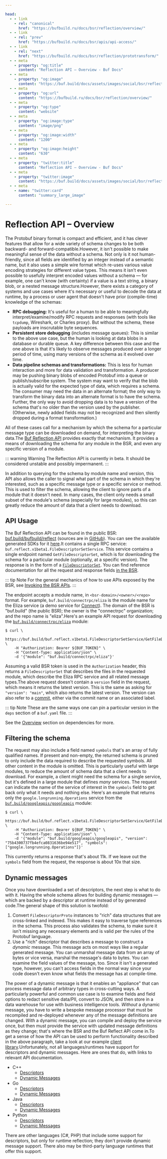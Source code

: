 ```yaml
---

head:
  - - link
    - rel: "canonical"
      href: "https://bufbuild.ru/docs/bsr/reflection/overview/"
  - - link
    - rel: "prev"
      href: "https://bufbuild.ru/docs/bsr/apis/api-access/"
  - - link
    - rel: "next"
      href: "https://bufbuild.ru/docs/bsr/reflection/prototransform/"
  - - meta
    - property: "og:title"
      content: "Reflection API – Overview - Buf Docs"
  - - meta
    - property: "og:image"
      content: "https://buf.build/docs/assets/images/social/bsr/reflection/overview.png"
  - - meta
    - property: "og:url"
      content: "https://bufbuild.ru/docs/bsr/reflection/overview/"
  - - meta
    - property: "og:type"
      content: "website"
  - - meta
    - property: "og:image:type"
      content: "image/png"
  - - meta
    - property: "og:image:width"
      content: "1200"
  - - meta
    - property: "og:image:height"
      content: "630"
  - - meta
    - property: "twitter:title"
      content: "Reflection API – Overview - Buf Docs"
  - - meta
    - property: "twitter:image"
      content: "https://buf.build/docs/assets/images/social/bsr/reflection/overview.png"
  - - meta
    - name: "twitter:card"
      content: "summary_large_image"

---
```


# Reflection API – Overview

The Protobuf binary format is compact and efficient, and it has clever features that allow for a wide variety of schema changes to be both backward- and forward-compatible.However, it isn't possible to make meaningful sense of the data without a schema. Not only is it not human-friendly, since all fields are identified by an integer instead of a semantic name, but it also uses a simple wire format which re-uses various value encoding strategies for different value types. This means it isn't even possible to usefully interpret encoded values without a schema — for example, one can't know (with certainty) if a value is a text string, a binary blob, or a nested message structure.However, there exists a category of systems and use cases where it's necessary or useful to decode the data at runtime, by a process or user agent that doesn't have prior (compile-time) knowledge of the schemas:

- **RPC debugging:** It's useful for a human to be able to meaningfully interpret/examine/modify RPC requests and responses (with tools like `tcpdump`, Wireshark, or Charles proxy). But without the schema, these payloads are inscrutable byte sequences.
- **Persistent store debugging** (includes message queues): This is similar to the above use case, but the human is looking at data blobs in a database or durable queue. A key difference between this case and the one above is that it's likely to observe messages produced over a longer period of time, using many versions of the schema as it evolved over time.
- **Data pipeline schemas and transformations:** This is less for human interaction and more for data validation and transformation. A producer may be pushing binary blobs of encoded Protobuf into a queue or publish/subscribe system. The system may want to verify that the blob is actually valid for the expected type of data, which requires a schema. The consumer may need the data in an alternate format; the only way to transform the binary data into an alternate format is to have the schema. Further, the only way to avoid dropping data is to have a version of the schema that's no older than the version used by the publisher. (Otherwise, newly added fields may not be recognized and then silently dropped during a format transformation.)

All of these cases call for a mechanism by which the schema for a particular message type can be downloaded on demand, for interpreting the binary data.The [Buf Reflection API](https://buf.build/bufbuild/reflect) provides exactly that mechanism. It provides a means of downloading the schema for any module in the BSR, and even any specific version of a module.

::: warning Warning
The Reflection API is currently in beta. It should be considered unstable and possibly impermanent.
:::

In addition to querying for the schema by module name and version, this API also allows the caller to signal what part of the schema in which they're interested, such as a specific message type or a specific service or method. This is used to filter the schema, allowing the client to ignore parts of a module that it doesn't need. In many cases, the client only needs a small subset of the module's schema (especially for large modules), so this can greatly reduce the amount of data that a client needs to download.

## API Usage

The Buf Reflection API can be found in the public BSR: [buf.build/bufbuild/reflect](https://buf.build/bufbuild/reflect) (sources are in [GitHub](https://github.com/bufbuild/reflect-api)). You can see the available generated SDKs for it [here](https://buf.build/bufbuild/reflect/sdks/main).It contains a single RPC service: `buf.reflect.v1beta1.FileDescriptorSetService`. This service contains a single endpoint named `GetFileDescriptorSet`, which is for downloading the schema for a particular module (optionally, at a specific version). The response is in the form of a [`FileDescriptorSet`](https://github.com/protocolbuffers/protobuf/blob/v21.0/src/google/protobuf/descriptor.proto#L55-L59). You can find reference documentation for all the request and response fields [in the BSR](https://buf.build/bufbuild/reflect/docs/main:buf.reflect.v1beta1#buf.reflect.v1beta1.FileDescriptorSetService).

::: tip Note
For the general mechanics of how to use APIs exposed by the BSR, see [Invoking the BSR APIs](../../apis/api-access/).
:::

The endpoint accepts a module name, in `<bsr-domain>/<owner>/<repo>` format. For example, `buf.build/connectrpc/eliza` is the module name for the Eliza service (a demo service for [Connect](https://connectrpc.com)). The domain of the BSR is "buf.build" (the public BSR); the owner is the "connectrpc" organization; and the repo name is "eliza".Here's an example API request for downloading the [`buf.build/connectrpc/eliza`](https://buf.build/connectrpc/eliza) module:

```console
$ curl \
    https://buf.build/buf.reflect.v1beta1.FileDescriptorSetService/GetFileDescriptorSet \
    -H "Authorization: Bearer ${BUF_TOKEN}" \
    -H "Content-Type: application/json" \
    -d '{"module": "buf.build/connectrpc/eliza"}'
```

Assuming a valid BSR token is used in the `Authorization` header, this returns a `FileDescriptorSet` that describes the files in the requested module, which describe the Eliza RPC service and all related message types.The above request doesn't contain a `version` field in the request, which means it returns the latest version. This is the same as asking for `"version": "main"`, which also returns the latest version. The version can also refer to a [commit](https://buf.build/connectrpc/eliza/commits/main), either via the commit name or an associated label.

::: tip Note
These are the same ways one can pin a particular version in the `deps` section of a `buf.yaml` file.
:::

See the [Overview](../../module/dependency-management/) section on dependencies for more.

## Filtering the schema

The request may also include a field named `symbols` that's an array of fully qualified names. If present and non-empty, the returned schema is pruned to only include the data required to describe the requested symbols. All other content in the module is omitted. This is particularly useful with large modules, to reduce the amount of schema data that a client needs to download. For example, a client might need the schema for a single service, but it's defined in a large module that defines _many_ services. The request can indicate the name of the service of interest in the `symbols` field to get back only what it needs and nothing else. Here's an example that returns only the `google.longrunning.Operations` service from the [`buf.build/googleapis/googleapis`](https://buf.build/googleapis/googleapis) module:

```console
$ curl \
    https://buf.build/buf.reflect.v1beta1.FileDescriptorSetService/GetFileDescriptorSet \
    -H "Authorization: Bearer ${BUF_TOKEN}" \
    -H "Content-Type: application/json" \
    -d '{"module": "buf.build/googleapis/googleapis", "version": "75b4300737fb4efca0831636be94e517", "symbols": ["google.longrunning.Operations"]}'
```

This currently returns a response that's about 11k. If we leave out the `symbols` field from the request, the response is about 10x that size.

## Dynamic messages

Once you have downloaded a set of descriptors, the next step is what to do with it. Having the whole schema allows for building dynamic messages — which are backed by a descriptor at runtime instead of by generated code.The general shape of this solution is twofold:

1.  Convert `FileDescriptorProto` instances to "rich" data structures that are cross-linked and indexed. This makes it easy to traverse type references in the schema. This process also validates the schema, to make sure it isn't missing any necessary elements and is valid per the rules of the Protobuf language.
2.  Use a "rich" descriptor that describes a message to construct a _dynamic_ message. This message acts on most ways like a regular generated message. You can unmarshal message data from an array of bytes or vice versa, marshal the message's data to bytes. You can examine the field values of the message, too. Since it isn't a generated type, however, you can't access fields in the normal way since your code doesn't even know what fields the message has at compile-time.

The power of a dynamic message is that it enables an "appliance" that can process message data of arbitrary types in cross-cutting ways. A particularly powerful and common use case is to examine fields and field options to redact sensitive data/PII, convert to JSON, and then store in a data warehouse for use with business intelligence tools. _Without_ a dynamic message, you have to write a bespoke message processor that must be recompiled and re-deployed whenever any of the message definitions are changed. _With_ a dynamic message, you can compile and deploy the service once, but then must provide the service with updated message definitions as they change; that's where the BSR and the Buf Reflect API come in.To get a sense of how the API can be used to perform functionality described in the above paragraph, take a look at our example [client library](../prototransform/).Unfortunately, not all languages/runtimes have support for descriptors and dynamic messages. Here are ones that do, with links to relevant API documentation.

- C++
  - [Descriptors](https://protobuf.dev/reference/cpp/api-docs/google.protobuf.descriptor/)
  - [Dynamic Messages](https://protobuf.dev/reference/cpp/api-docs/google.protobuf.dynamic_message/)
- Go
  - [Descriptors](https://pkg.go.dev/google.golang.org/protobuf/reflect/protoreflect)
  - [Dynamic Messages](https://pkg.go.dev/google.golang.org/protobuf/types/dynamicpb)
- Java
  - [Descriptors](https://protobuf.dev/reference/java/api-docs/com/google/protobuf/Descriptors.html)
  - [Dynamic Messages](https://protobuf.dev/reference/java/api-docs/com/google/protobuf/DynamicMessage.html)
- Python
  - [Descriptors](https://googleapis.dev/python/protobuf/latest/google/protobuf/descriptor_pool.html)
  - [Dynamic Messages](https://googleapis.dev/python/protobuf/latest/google/protobuf/message_factory.html)

There are other languages (C#, PHP) that include some support for descriptors, but only for runtime reflection; they don't provide dynamic message support. There also may be third-party language runtimes that offer this support.
